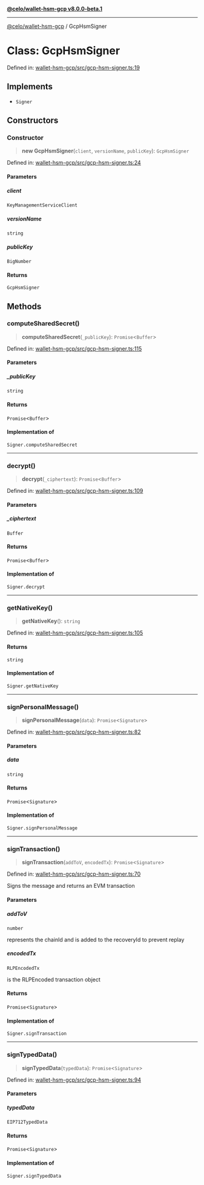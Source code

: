 [**@celo/wallet-hsm-gcp v8.0.0-beta.1**](../README.md)

***

[@celo/wallet-hsm-gcp](../README.md) / GcpHsmSigner

# Class: GcpHsmSigner

Defined in: [wallet-hsm-gcp/src/gcp-hsm-signer.ts:19](https://github.com/celo-org/developer-tooling/blob/master/packages/sdk/wallets/wallet-hsm-gcp/src/gcp-hsm-signer.ts#L19)

## Implements

- `Signer`

## Constructors

### Constructor

> **new GcpHsmSigner**(`client`, `versionName`, `publicKey`): `GcpHsmSigner`

Defined in: [wallet-hsm-gcp/src/gcp-hsm-signer.ts:24](https://github.com/celo-org/developer-tooling/blob/master/packages/sdk/wallets/wallet-hsm-gcp/src/gcp-hsm-signer.ts#L24)

#### Parameters

##### client

`KeyManagementServiceClient`

##### versionName

`string`

##### publicKey

`BigNumber`

#### Returns

`GcpHsmSigner`

## Methods

### computeSharedSecret()

> **computeSharedSecret**(`_publicKey`): `Promise`\<`Buffer`\>

Defined in: [wallet-hsm-gcp/src/gcp-hsm-signer.ts:115](https://github.com/celo-org/developer-tooling/blob/master/packages/sdk/wallets/wallet-hsm-gcp/src/gcp-hsm-signer.ts#L115)

#### Parameters

##### \_publicKey

`string`

#### Returns

`Promise`\<`Buffer`\>

#### Implementation of

`Signer.computeSharedSecret`

***

### decrypt()

> **decrypt**(`_ciphertext`): `Promise`\<`Buffer`\>

Defined in: [wallet-hsm-gcp/src/gcp-hsm-signer.ts:109](https://github.com/celo-org/developer-tooling/blob/master/packages/sdk/wallets/wallet-hsm-gcp/src/gcp-hsm-signer.ts#L109)

#### Parameters

##### \_ciphertext

`Buffer`

#### Returns

`Promise`\<`Buffer`\>

#### Implementation of

`Signer.decrypt`

***

### getNativeKey()

> **getNativeKey**(): `string`

Defined in: [wallet-hsm-gcp/src/gcp-hsm-signer.ts:105](https://github.com/celo-org/developer-tooling/blob/master/packages/sdk/wallets/wallet-hsm-gcp/src/gcp-hsm-signer.ts#L105)

#### Returns

`string`

#### Implementation of

`Signer.getNativeKey`

***

### signPersonalMessage()

> **signPersonalMessage**(`data`): `Promise`\<`Signature`\>

Defined in: [wallet-hsm-gcp/src/gcp-hsm-signer.ts:82](https://github.com/celo-org/developer-tooling/blob/master/packages/sdk/wallets/wallet-hsm-gcp/src/gcp-hsm-signer.ts#L82)

#### Parameters

##### data

`string`

#### Returns

`Promise`\<`Signature`\>

#### Implementation of

`Signer.signPersonalMessage`

***

### signTransaction()

> **signTransaction**(`addToV`, `encodedTx`): `Promise`\<`Signature`\>

Defined in: [wallet-hsm-gcp/src/gcp-hsm-signer.ts:70](https://github.com/celo-org/developer-tooling/blob/master/packages/sdk/wallets/wallet-hsm-gcp/src/gcp-hsm-signer.ts#L70)

Signs the message and returns an EVM transaction

#### Parameters

##### addToV

`number`

represents the chainId and is added to the recoveryId to prevent replay

##### encodedTx

`RLPEncodedTx`

is the RLPEncoded transaction object

#### Returns

`Promise`\<`Signature`\>

#### Implementation of

`Signer.signTransaction`

***

### signTypedData()

> **signTypedData**(`typedData`): `Promise`\<`Signature`\>

Defined in: [wallet-hsm-gcp/src/gcp-hsm-signer.ts:94](https://github.com/celo-org/developer-tooling/blob/master/packages/sdk/wallets/wallet-hsm-gcp/src/gcp-hsm-signer.ts#L94)

#### Parameters

##### typedData

`EIP712TypedData`

#### Returns

`Promise`\<`Signature`\>

#### Implementation of

`Signer.signTypedData`
